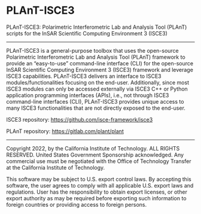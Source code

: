 # PLAnT-ISCE3
PLAnT-ISCE3: Polarimetric Interferometric Lab and Analysis Tool (PLAnT) scripts for the InSAR Scientific Computing Environment 3 (ISCE3)

---

PLAnT-ISCE3 is a general-purpose toolbox that uses the open-source Polarimetric Interferometric Lab and Analysis Tool (PLAnT) framework to provide an “easy-to-use” command-line interface (CLI) for the open-source InSAR Scientific Computing Environment 3 (ISCE3) framework and leverage ISCE3 capabilities. PLAnT-ISCE3 delivers an interface to ISCE3 modules/functionalities focusing on the end-user. Additionally, since most ISCE3 modules can only be accessed externally via ISCE3 C++ or Python application programming interfaces (APIs), i.e., not through ISCE3 command-line interfaces (CLI), PLAnT-ISCE3 provides unique access to many ISCE3 functionalities that are not directly exposed to the end-user.

ISCE3 repository: https://github.com/isce-framework/isce3

PLAnT repository: https://gitlab.com/plant/plant

---

Copyright 2022, by the California Institute of Technology. ALL RIGHTS RESERVED. United States Government Sponsorship acknowledged. Any commercial use must be negotiated with the Office of Technology Transfer at the California Institute of Technology.

This software may be subject to U.S. export control laws. By accepting this software, the user agrees to comply with all applicable U.S. export laws and regulations. User has the responsibility to obtain export licenses, or other export authority as may be required before exporting such information to foreign countries or providing access to foreign persons.

